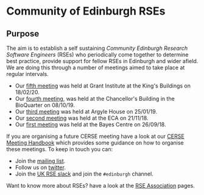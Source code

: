 # Community of Edinburgh RSEs

## Purpose

The aim is to establish a self sustaining *Community Edinburgh Research Software Engineers* (RSEs) who periodically come together to determine best practice, provide support for fellow RSEs in Edinburgh and wider afield. We are doing this through a number of meetings aimed to take place at regular intervals.

* Our [fifth meeting](https://cerse.github.io/2020-02-18-Grant-Institute/) was held at Grant Institute at the King's Buildings on 18/02/20.
* Our [fourth meeting](https://cerse.github.io/2019-10-08-ChancellorsBuilding/), was held at the Chancellor's Building in the BioQuarter on 08/10/19.
* Our [third meeting](https://cerse.github.io/2019-01-25-ArgyleHouse/) was held at Argyle House on 25/01/19.
* Our [second meeting](https://cerse.github.io/2018-11-21-ECA/) was held at the ECA on 21/11/18.
* Our [first meeting](https://cerse.github.io/2018-09-26-bootstrap/) was held at the Bayes Centre on 26/09/18.

If you are organising a future CERSE meeting have a look at our [CERSE Meeting Handbook](CerseMeetingHandBook.md) which provides some guidance on how to organise these meetings. To keep in touch you can:

* Join the [mailing list](https://www.jiscmail.ac.uk/cgi-bin/webadmin?A0=ED-RSE-COMMUNITY).
* Follow us on [twitter](https://twitter.com/cerse7).
* Join the [UK RSE slack](https://ukrse.slack.com/) and join the `#edinburgh` channel.

Want to know more about RSEs? have a look at the [RSE Association](https://rse.ac.uk/) pages.
